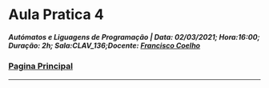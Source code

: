 # Aula Pratica 4  
##### *Autómatos e Liguagens de Programação* | **Data:** 02/03/2021; **Hora**:16:00; **Duração**: 2h; **Sala**:CLAV_136;**Docente**: [Francisco Coelho](../../#docentes)  
### [Pagina Principal](../../)
---  
